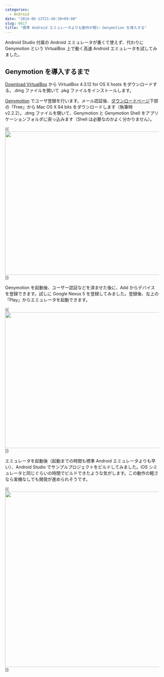 ```yaml
---
categories:
  - Android
date: "2014-06-13T21:40:30+09:00"
slug: 6617
title: "標準 Android エミュレータよりも動作が軽い Genymotion を導入する"
---
```


Android Studio 付属の Android エミュレータが重くて使えず、代わりに Genymotion という VirtualBox 上で動く高速 Android エミュレータを試してみました。

## Genymotion を導入するまで

[Download VirtualBox](https://www.virtualbox.org/wiki/Downloads) から VirtualBox 4.3.12 for OS X hosts をダウンロードする。.dmg ファイルを開いて .pkg ファイルをインストールします。

[Genymotion](http://www.genymotion.com/) でユーザ登録を行います。メール認証後、[ダウンロードページ](https://shop.genymotion.com/index.php?controller=order-opc)下部の「Free」から Mac OS X 64 bits をダウンロードします（執筆時 v2.2.2）。.dmg ファイルを開いて、Genymotion と Genymotion Shell をアプリケーションフォルダに突っ込みます（Shell は必要なのかよく分かりません）。

{{<img alt="" src="/images/2014/06/6617_1.jpg" width="640" height="468">}}

Genymotion を起動後、ユーザー認証などを済ませた後に、Add からデバイスを登録できます。試しに Google Nexus 5 を登録してみました。登録後、左上の「Play」からエミュレータを起動できます。

{{<img alt="" src="/images/2014/06/6617_2.jpg" width="569" height="444">}}

エミュレータを起動後（起動までの時間も標準 Android エミュレータよりも早い）、Android Studio でサンプルプロジェクトをビルドしてみました。iOS シミュレータと同じぐらいの時間でビルドできたような気がします。この動作の軽さなら実機なしでも開発が進められそうです。

{{<img alt="" src="/images/2014/06/6617_3.jpg" width="728" height="573">}}
